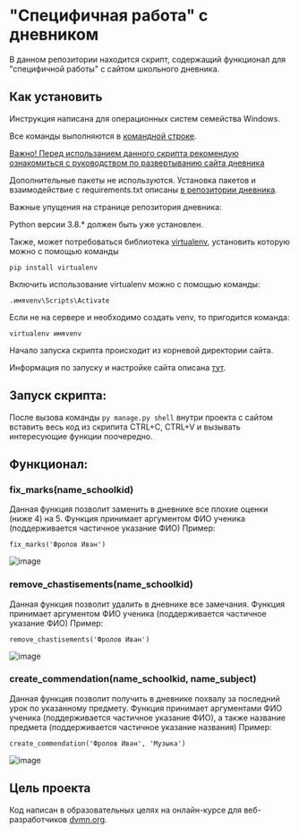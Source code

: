 # "Специфичная работа" с дневником 

В данном репозитории находится скрипт, содержащий функционал для "специфичной работы" с сайтом школьного дневника. 

## Как установить

Инструкция написана для операционных систем семейства Windows.

Все команды выполняются в [командной строке](https://ru.wikipedia.org/wiki/Cmd.exe).

[Важно! Перед использанием данного скрипта рекомендую ознакомиться с руководством по развертыванию сайта дневника](https://github.com/devmanorg/e-diary/tree/master#%D0%BF%D0%B5%D1%80%D0%B5%D0%BC%D0%B5%D0%BD%D0%BD%D1%8B%D0%B5-%D0%BE%D0%BA%D1%80%D1%83%D0%B6%D0%B5%D0%BD%D0%B8%D1%8F)

Дополнительные пакеты не используются. Установка пакетов и взаимодействие с requirements.txt описаны [в репозитории дневника](https://github.com/devmanorg/e-diary/tree/master#%D0%BF%D0%B5%D1%80%D0%B5%D0%BC%D0%B5%D0%BD%D0%BD%D1%8B%D0%B5-%D0%BE%D0%BA%D1%80%D1%83%D0%B6%D0%B5%D0%BD%D0%B8%D1%8F).

Важные упущения на странице репозитория дневника:

Python версии 3.8.* должен быть уже установлен. 

Также, может потребоваться библиотека [virtualenv](https://virtualenv.pypa.io/en/latest/user_guide.html), установить которую можно с помощью команды 

```pip install virtualenv```

Включить использование virtualenv можно с помощью команды:

```.имяvenv\Scripts\Activate```

Если не на сервере и необходимо создать venv, то пригодится команда:

```virtualenv имяvenv```

Начало запуска скрипта происходит из корневой директории сайта.

Информация по запуску и настройке сайта описана [тут](https://github.com/devmanorg/e-diary/tree/master#%D0%BF%D0%B5%D1%80%D0%B5%D0%BC%D0%B5%D0%BD%D0%BD%D1%8B%D0%B5-%D0%BE%D0%BA%D1%80%D1%83%D0%B6%D0%B5%D0%BD%D0%B8%D1%8F).

## Запуск скрипта:

После вызова команды ```py manage.py shell``` внутри проекта с сайтом вставить весь код из скрипита CTRL+C, CTRL+V и вызывать интересующие функции поочередно.

## Функционал:

### fix_marks(name_schoolkid)
Данная функция позволит заменить в дневнике все плохие оценки (ниже 4) на 5.
Функция принимает аргументом ФИО ученика (поддерживается частичное указание ФИО)
Пример:

```fix_marks('Фролов Иван')```

![image](https://github.com/e13q/DORM_lesson3/assets/110967581/fef0f16e-5145-41c8-885c-ebaa8c13fc39)

### remove_chastisements(name_schoolkid)
Данная функция позволит удалить в дневнике все замечания.
Функция принимает аргументом ФИО ученика (поддерживается частичное указание ФИО)
Пример:

```remove_chastisements('Фролов Иван')```

![image](https://github.com/e13q/DORM_lesson3/assets/110967581/8ac21449-8843-4d0e-98ae-b0b34210dbe2)

### create_commendation(name_schoolkid, name_subject)
Данная функция позволит получить в дневнике похвалу за последний урок по указанному предмету.
Функция принимает аргументами ФИО ученика (поддерживается частичное указание ФИО), а также название предмета (поддерживается частичное указание названия)
Пример:

```create_commendation('Фролов Иван', 'Музыка')```

![image](https://github.com/e13q/DORM_lesson3/assets/110967581/4973c34c-dbe3-4340-a050-2a1b86926aa8)

## Цель проекта

Код написан в образовательных целях на онлайн-курсе для веб-разработчиков [dvmn.org](https://dvmn.org/).
